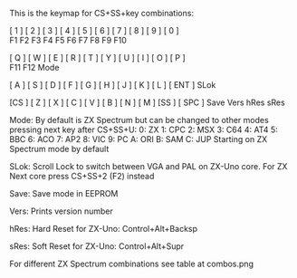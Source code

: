 This is the keymap for CS+SS+key combinations:

[ 1 ] [ 2 ] [ 3 ] [ 4 ] [ 5 ] [ 6 ] [ 7 ] [ 8 ] [ 9 ] [ 0 ]  
 F1    F2    F3    F4    F5    F6    F7    F8    F9    F10

[ Q ] [ W ] [ E ] [ R ] [ T ] [ Y ] [ U ] [ I ] [ O ] [ P ]  
 F11    F12                          Mode

[ A ] [ S ] [ D ] [ F ] [ G ] [ H ] [ J ] [ K ] [ L ] [ ENT ]
                         SLok

[CS ] [ Z ] [ X ] [ C ] [ V ] [ B ] [ N ] [ M ] [SS ] [ SPC ]
             Save        Vers  hRes  sRes

Mode: By default is ZX Spectrum but can be changed to other modes pressing
      next key after CS+SS+U:
      0: ZX     1: CPC    2: MSX    3: C64    4: AT4    5: BBC    6: ACO
      7: AP2    8: VIC    9: PC     A: ORI    B: SAM    C: JUP
      Starting on ZX Spectrum mode by default

SLok: Scroll Lock to switch between VGA and PAL on ZX-Uno core. For ZX Next
      core press CS+SS+2 (F2) instead

Save: Save mode in EEPROM

Vers: Prints version number

hRes: Hard Reset for ZX-Uno: Control+Alt+Backsp

sRes: Soft Reset for ZX-Uno: Control+Alt+Supr

For different ZX Spectrum combinations see table at combos.png
